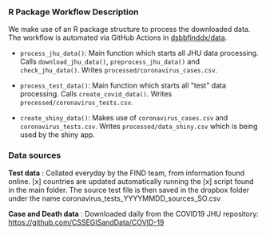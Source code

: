 ### R Package Workflow Description

We make use of an R package structure to process the downloaded data.
The workflow is automated via GitHub Actions in [dsbbfinddx/data](https://github.com/dsbbfinddx/data).

- `process_jhu_data()`: Main function which starts all JHU data processing.
  Calls `download_jhu_data()`, `preprocess_jhu_data()` and `check_jhu_data()`.
  Writes `processed/coronavirus_cases.csv`.
  
- `process_test_data()`: Main function which starts all "test" data processing.
  Calls `create_covid_data()`.
  Writes `processed/coronavirus_tests.csv`.
  
- `create_shiny_data()`: Makes use of `coronavirus_cases.csv` and `coronavirus_tests.csv`.
  Writes `processed/data_shiny.csv` which is being used by the shiny app.

### Data sources 

**Test data** : Collated everyday by the FIND team, from information found online. [x] countries are updated automatically running the [x] script found in the main folder. The source test file is then saved in the dropbox folder under the name coronavirus_tests_YYYYMMDD_sources_SO.csv

**Case and Death data** : Downloaded daily from the COVID19 JHU repository: https://github.com/CSSEGISandData/COVID-19



